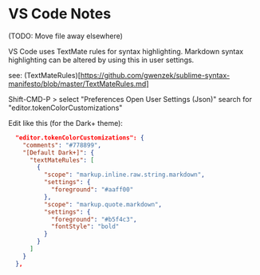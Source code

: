# VS Code Notes
(TODO:  Move file away elsewhere)

VS Code uses TextMate rules for syntax highlighting. Markdown syntax highlighting can be altered by using this in user settings.


see:  (TextMateRules)[https://github.com/gwenzek/sublime-syntax-manifesto/blob/master/TextMateRules.md]


Shift-CMD-P > select "Preferences Open User Settings (Json)" search for "editor.tokenColorCustomizations"

Edit like this (for the Dark+ theme):

```json
  "editor.tokenColorCustomizations": {
    "comments": "#778899",
    "[Default Dark+]": {
      "textMateRules": [
        {
          "scope": "markup.inline.raw.string.markdown",
          "settings": {
            "foreground": "#aaff00"
          },
          "scope": "markup.quote.markdown",
          "settings": {
            "foreground": "#b5f4c3",
            "fontStyle": "bold"
          }
        }
      ]
    }
  },
```